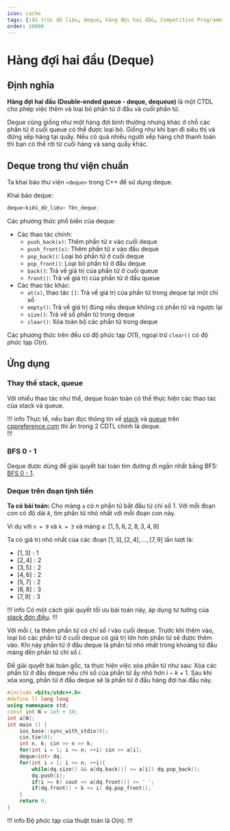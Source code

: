 ```yaml
---
icon: cache
tags: [cấu trúc dữ liệu, deque, hàng đợi hai đầu, Competitive Programming, CP]
order: 10000
---
```


# Hàng đợi hai đầu (Deque)

## Định nghĩa

**Hàng đợi hai đầu (Double-ended queue - deque, dequeue)** là một CTDL cho phép việc thêm và loại bỏ phần tử ở đầu và cuối phần tử. 

Deque cũng giống như một hàng đợi bình thường nhưng khác ở chỗ các phần tử ở cuối queue có thể được loại bỏ. Giống như khi bạn đi siêu thị và đứng xếp hàng tại quầy. Nếu có quá nhiều người xếp hàng chờ thanh toán thì bạn có thể rời từ cuối hàng và sang quầy khác.

## Deque trong thư viện chuẩn

Ta khai báo thư viện `<deque>` trong C++ để sử dụng deque.

Khai báo deque:

```C++
deque<kiểu_dữ_liệu> Tên_deque;
```

Các phương thức phổ biến của deque:

- Các thao tác chính:
	- `push_back(x)`: Thêm phần tử $x$ vào cuối deque
	- `push_front(x)`: Thêm phần tử $x$ vào đầu deque
	- `pop_back()`: Loại bỏ phần tử ở cuối deque
	- `pop_front()`: Loại bỏ phần tử ở đầu deque
	- `back()`: Trả về giá trị của phần tử ở cuối queue
	- `front()`: Trả về giá trị của phần tử ở đầu queue
- Các thao tác khác:
	- `at(x)`, thao tác `[]`: Trả về giá trị của phần tử trong deque tại một chỉ số
	- `empty()`: Trả về giá trị đúng nếu deque không có phần tử và ngược lại
	- `size()`: Trả về số phần tử trong deque
	- `clear()`: Xóa toàn bộ các phần tử trong deque

Các phương thức trên đều có độ phức tạp $O(1)$, ngoại trừ `clear()` có độ phức tạp $O(n)$.

## Ứng dụng

### Thay thế stack, queue

Với nhiều thao tác như thế, deque hoàn toàn có thể thực hiện các thao tác của stack và queue.

!!! info
Thực tế, nếu bạn đọc thông tin về [stack](https://en.cppreference.com/w/cpp/container/stack) và [queue](https://en.cppreference.com/w/cpp/container/queue) trên [cppreference.com](https://cppreference.com) thì ẩn trong $2$ CDTL chính là deque.  
!!!

### BFS 0 - 1

Deque được dùng để giải quyết bài toàn tìm đường đi ngắn nhất bằng BFS: [BFS 0 - 1](deque.md).

### Deque trên đoạn tịnh tiến

**Ta có bài toán:** Cho mảng `a` có $n$ phần tử bắt đầu từ chỉ số $1$. Với mỗi đoạn con có độ dài $k$, tìm phần tử nhỏ nhất với mỗi đoạn con này.

Ví dụ với `n = 9` và `k = 3` và mảng `a`: $[1, 5, 6, 2, 8, 3, 4, 9]$

Ta có giá trị nhỏ nhất của các đoạn $[1, 3], [2, 4], ..., [7, 9]$ lần lượt là: 
- $[1, 3]: 1$
- $[2, 4]: 2$
- $[3, 5]: 2$
- $[4, 6]: 2$
- $[5, 7]: 2$
- $[6, 8]: 3$
- $[7, 9]: 3$

!!! info
Có một cách giải quyết tối ưu bài toán này, áp dụng tư tưởng của [stack đơn điệu](stack.md#stack-đơn-điệu).
!!!

Với mỗi $i$, ta thêm phần tử có chỉ số $i$ vào cuối deque. Trước khi thêm vào, loại bỏ các phần tử ở cuối deque có giá trị lớn hơn phần tử sẽ được thêm vào. Khi này phần tử ở đầu deque là phần tử nhỏ nhất trong khoảng tử đầu mảng đến phần tử chỉ số $i$.

Để giải quyết bài toán gốc, ta thực hiện việc xóa phần tử như sau: Xóa các phần tử ở đầu deque nếu chỉ số của phần tử ấy nhỏ hơn $i - k + 1$. Sau khi xóa xong, phần tử ở đầu deque sẽ là phần tử ở đầu hàng đợi hai đầu này.

```C++
#include <bits/stdc++.h>
#define ll long long
using namespace std;
const int N = 1e5 + 10;
int a[N];
int main () {
	ios_base::sync_with_stdio(0);
	cin.tie(0);
	int n, k; cin >> n >> k;
	for(int i = 1; i <= n; ++i) cin >> a[i];
	deque<int> dq;
	for(int i = 1; i <= n; ++i){
		while(dq.size() && a[dq.back()] >= a[i]) dq.pop_back();
		dq.push(i);
		if(i >= k) cout << a[dq.front()] << ' ';
		if(dq.front() + k <= i) dq.pop_front();
	}
	return 0;
}
``` 

!!! info
Độ phức tạp của thuật toán là $O(n)$.
!!!